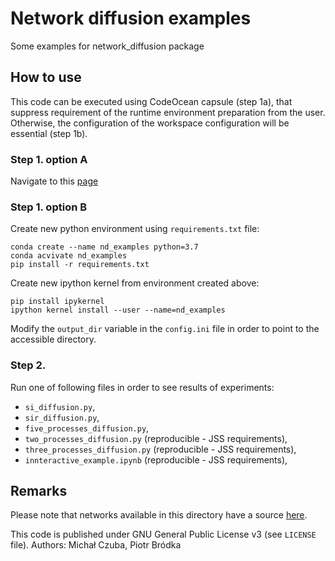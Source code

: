 # Network diffusion examples

Some examples for network_diffusion package

## How to use

This code can be executed using CodeOcean capsule (step 1a), that suppress 
requirement of the runtime environment preparation from the user. Otherwise, 
the configuration of the workspace configuration will be essential (step 1b). 

### Step 1. option A
Navigate to this [page](https://codeocean.com/capsule/8807709)

### Step 1. option B
Create new python environment using `requirements.txt` file:  
```
conda create --name nd_examples python=3.7
conda acvivate nd_examples
pip install -r requirements.txt
```
Create new ipython kernel from environment created above:  
```
pip install ipykernel
ipython kernel install --user --name=nd_examples
```
Modify the `output_dir` variable in the `config.ini` file in order to point to
the accessible directory.

### Step 2.
Run one of following files in order to see results of experiments:
  - `si_diffusion.py`,
  - `sir_diffusion.py`,
  - `five_processes_diffusion.py`,
  - `two_processes_diffusion.py` (reproducible  - JSS requirements),
  - `three_processes_diffusion.py` (reproducible  - JSS requirements),
  - `innteractive_example.ipynb` (reproducible  - JSS requirements),

## Remarks

Please note that networks available in this directory have a source
[here](http://multilayer.it.uu.se/datasets.html).

This code is published under GNU General Public License v3 (see `LICENSE` file).
Authors: Michał Czuba, Piotr Bródka
